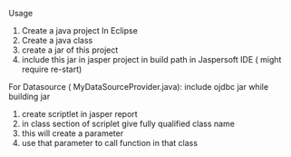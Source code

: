 Usage


1. Create a java project In Eclipse
2. Create a java class  
3. create a jar of this project
4. include this jar in jasper project in build path in Jaspersoft IDE ( might require re-start)

For Datasource ( MyDataSourceProvider.java): include ojdbc jar while building jar

1. create scriptlet in jasper report
2. in class section of scriplet give fully qualified class name
3. this will create a parameter
4. use that parameter to call function in that class
